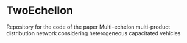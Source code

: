 # TwoEchellon
Repository for the code of the paper Multi-echelon multi-product distribution network considering heterogeneous capacitated vehicles
